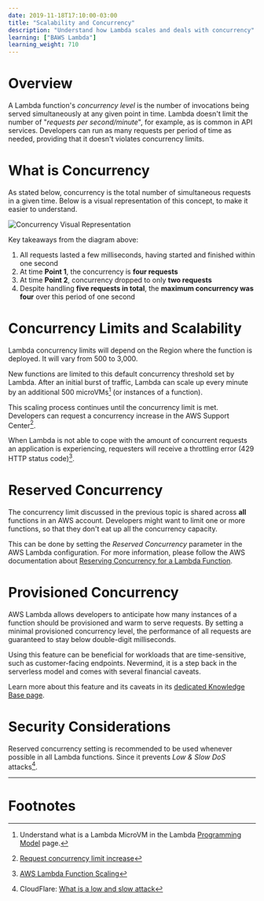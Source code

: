 ```yaml
---
date: 2019-11-18T17:10:00-03:00
title: "Scalability and Concurrency"
description: "Understand how Lambda scales and deals with concurrency"
learning: ["BAWS Lambda"]
learning_weight: 710
---
```


# Overview

A Lambda function's _concurrency level_ is the number of invocations being served simultaneously at any given point in time. Lambda doesn't limit the number of "_requests per second/minute_", for example, as is common in API services. Developers can run as many requests per period of time as needed, providing that it doesn't violates concurrency limits.

# What is Concurrency

As stated below, concurrency is the total number of simultaneous requests in a given time. Below is a visual representation of this concept, to make it easier to understand.

![Concurrency Visual Representation](/images/knowledge-base/aws-lambda/concurrency-visual-representation.png)

Key takeaways from the diagram above:

1. All requests lasted a few milliseconds, having started and finished within one second
1. At time **Point 1**, the concurrency is **four requests**
1. At time **Point 2**, concurrency dropped to only **two requests**
1. Despite handling **five requests in total**, the **maximum concurrency was four** over this period of one second

# Concurrency Limits and Scalability

Lambda concurrency limits will depend on the Region where the function is deployed. It will vary from 500 to 3,000.

New functions are limited to this default concurrency threshold set by Lambda. After an initial burst of traffic, Lambda can scale up every minute by an additional 500 microVMs[^1] (or instances of a function).

This scaling process continues until the concurrency limit is met. Developers can request a concurrency increase in the AWS Support Center[^2].

When Lambda is not able to cope with the amount of concurrent requests an application is experiencing, requesters will receive a throttling error (429 HTTP status code)[^3].


# Reserved Concurrency

The concurrency limit discussed in the previous topic is shared across **all** functions in an AWS account. Developers might want to limit one or more functions, so that they don't eat up all the concurrency capacity.

This can be done by setting the _Reserved Concurrency_ parameter in the AWS Lambda configuration. For more information, please follow the AWS documentation about [Reserving Concurrency for a Lambda Function](https://docs.aws.amazon.com/lambda/latest/dg/per-function-concurrency.html).


# Provisioned Concurrency

AWS Lambda allows developers to anticipate how many instances of a function should be provisioned and warm to serve requests. By setting a minimal provisioned concurrency level, the performance of all requests are guaranteed to stay below double-digit milliseconds.

Using this feature can be beneficial for workloads that are time-sensitive, such as customer-facing endpoints. Nevermind, it is a step back in the serverless model and comes with several financial caveats.

Learn more about this feature and its caveats in its [dedicated Knowledge Base page](/knowledge-base/aws-lambda/provisioned-concurrency/?utm_source=dashbird-site&utm_medium=article&utm_campaign=knowledge-base&utm_content=aws-lambda).


# Security Considerations

Reserved concurrency setting is recommended to be used whenever possible in all Lambda functions. Since it prevents _Low & Slow DoS_ attacks[^4].


---

# Footnotes

[^1]:
     Understand what is a Lambda MicroVM in the Lambda [Programming Model](/knowledge-base/aws-lambda/programming-model/?utm_source=dashbird-site&utm_medium=article&utm_campaign=knowledge-base&utm_content=aws-lambda) page.

[^2]:
     [Request concurrency limit increase](https://console.aws.amazon.com/support/v1#/case/create?issueType=service-limit-increase)

[^3]:
     [AWS Lambda Function Scaling](https://docs.aws.amazon.com/lambda/latest/dg/scaling.html)

[^4]:
     CloudFlare: [What is a low and slow attack](https://www.cloudflare.com/learning/ddos/ddos-low-and-slow-attack/)
